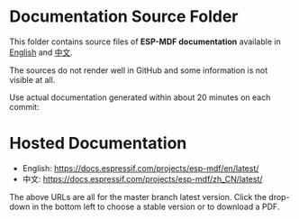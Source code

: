 # Documentation Source Folder

This folder contains source files of **ESP-MDF documentation** available in [English](https://docs.espressif.com/projects/esp-mdf/en/latest/) and [中文](https://docs.espressif.com/projects/esp-mdf/zh_CN/latest/).

The sources do not render well in GitHub and some information is not visible at all.

Use actual documentation generated within about 20 minutes on each commit:

# Hosted Documentation

* English: https://docs.espressif.com/projects/esp-mdf/en/latest/
* 中文: https://docs.espressif.com/projects/esp-mdf/zh_CN/latest/

The above URLs are all for the master branch latest version. Click the drop-down in the bottom left to choose a stable version or to download a PDF.


